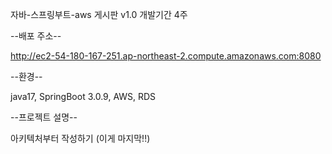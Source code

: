 자바-스프링부트-aws 게시판 v1.0
개발기간 4주

--배포 주소--

http://ec2-54-180-167-251.ap-northeast-2.compute.amazonaws.com:8080

--환경-- 

java17, SpringBoot 3.0.9, AWS, RDS

--프로젝트 설명--

아키텍처부터 작성하기 (이게 마지막!!)








